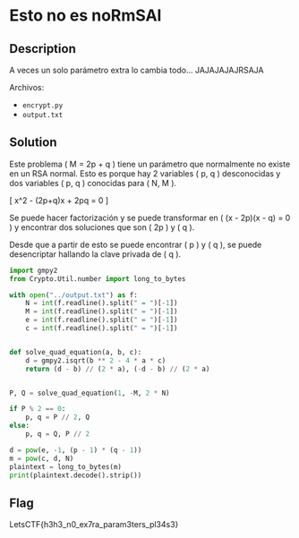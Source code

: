 # Esto no es noRmSAl
## Description
A veces un solo parámetro extra lo cambia todo... JAJAJAJAJRSAJA

Archivos:
- `encrypt.py`
- `output.txt`

## Solution
Este problema \( M = 2p + q \) tiene un parámetro que normalmente no existe en un RSA normal. Esto es porque hay 2 variables \( p, q \) desconocidas y dos variables \( p, q \) conocidas para \( N, M \).

\[ x^2 - (2p+q)x + 2pq = 0 \]

Se puede hacer factorización y se puede transformar en \( (x - 2p)(x - q) = 0 \) y encontrar dos soluciones que son \( 2p \) y \( q \).

Desde que a partir de esto se puede encontrar \( p \) y \( q \), se puede desencriptar hallando la clave privada de \( q \).

```python
import gmpy2
from Crypto.Util.number import long_to_bytes

with open("../output.txt") as f:
    N = int(f.readline().split(" = ")[-1])
    M = int(f.readline().split(" = ")[-1])
    e = int(f.readline().split(" = ")[-1])
    c = int(f.readline().split(" = ")[-1])


def solve_quad_equation(a, b, c):
    d = gmpy2.isqrt(b ** 2 - 4 * a * c)
    return (d - b) // (2 * a), (-d - b) // (2 * a)


P, Q = solve_quad_equation(1, -M, 2 * N)

if P % 2 == 0:
    p, q = P // 2, Q
else:
    p, q = Q, P // 2

d = pow(e, -1, (p - 1) * (q - 1))
m = pow(c, d, N)
plaintext = long_to_bytes(m)
print(plaintext.decode().strip())
```

## Flag
LetsCTF{h3h3_n0_ex7ra_param3ters_pl34s3}
